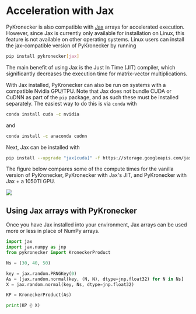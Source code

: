 # Acceleration with Jax

PyKronecker is also compatible with [Jax](https://jax.readthedocs.io/en/latest/) arrays for accelerated execution. However, since Jax is currently only available for installation on Linux, this feature is not available on other operating systems. Linux users can install the jax-compatible version of PyKronecker by running 

```bash
pip install pykronecker[jax]
```

The main benefit of using Jax is the Just In Time (JIT) compiler, which significantly decreases the execution time for matrix-vector multiplications. 

With Jax installed, PyKronecker can also be run on systems with a compatible Nvidia GPU/TPU. Note that Jax does not bundle CUDA or CuDNN as part of the `pip` package, and as such these must be installed separately. The easiest way to do this is via `conda` with 

```bash
conda install cuda -c nvidia
```

and 

```bash
conda install -c anaconda cudnn
```

Next, Jax can be installed with 

```bash
pip install --upgrade "jax[cuda]" -f https://storage.googleapis.com/jax-releases/jax_cuda_releases.html
```

The figure below compares some of the compute times for the vanilla version of PyKronecker, PyKronecker with Jax's JIT, and PyKronecker with Jax + a 1050TI GPU. 

![](https://raw.githubusercontent.com/nickelnine37/pykronecker/main/docs/img/test.svg)



## Using Jax arrays with PyKronecker

Once you have Jax installed into your environment, Jax arrays can be used more or less in place of NumPy arrays. 

```python 
import jax
import jax.numpy as jnp
from pykronecker import KroneckerProduct

Ns = (30, 40, 50)

key = jax.random.PRNGKey(0)
As = [jax.random.normal(key, (N, N), dtype=jnp.float32) for N in Ns]
X = jax.random.normal(key, Ns, dtype=jnp.float32)

KP = KroneckerProduct(As)

print(KP @ X)
```

